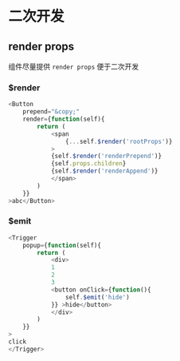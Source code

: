 # 二次开发

## render props

组件尽量提供 `render props` 便于二次开发


### $render

```js
<Button
	prepend="&copy;"
	render={function(self){
		return (
			<span
				{...self.$render('rootProps')}
			>
			{self.$render('renderPrepend')}
			{self.props.children}
			{self.$render('renderAppend')}
			</span>
		)
	}}
>abc</Button>
```

### $emit


```js
<Trigger
	popup={function(self){
		return (
			<div>
			1
			2
			3
			<button onClick={function(){
				self.$emit('hide')
			}} >hide</button>
			</div>
		)
	}}
>
click
</Trigger>
```


